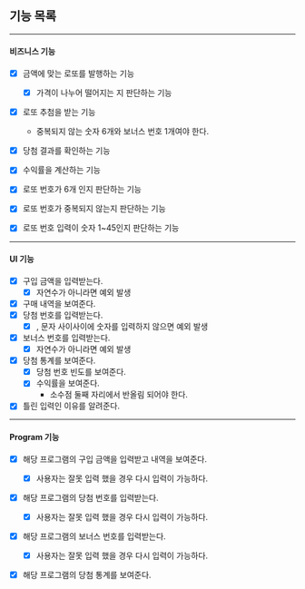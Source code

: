 ## 기능 목록

---

#### 비즈니스 기능

- [x] 금액에 맞는 로또를 발행하는 기능
    - [x] 가격이 나누어 떨어지는 지 판단하는 기능


- [x] 로또 추첨을 받는 기능
    - 중복되지 않는 숫자 6개와 보너스 번호 1개여야 한다.


- [x] 당첨 결과를 확인하는 기능


- [x] 수익률을 계산하는 기능


- [x] 로또 번호가 6개 인지 판단하는 기능
- [x] 로또 번호가 중복되지 않는지 판단하는 기능
- [x] 로또 번호 입력이 숫자 1~45인지 판단하는 기능

---

#### UI 기능

- [x] 구입 금액을 입력받는다.
    - [x] 자연수가 아니라면 예외 발생
- [x] 구매 내역을 보여준다.
- [x] 당첨 번호를 입력받는다.
    - [x] , 문자 사이사이에 숫자를 입력하지 않으면 예외 발생
- [x] 보너스 번호를 입력받는다.
    - [x] 자연수가 아니라면 예외 발생
- [x] 당첨 통계를 보여준다.
    - [x] 당첨 번호 빈도를 보여준다.
    - [x] 수익률을 보여준다.
        - 소수점 둘째 자리에서 반올림 되어야 한다.
- [x] 틀린 입력인 이유를 알려준다.

---

#### Program 기능

- [x] 해당 프로그램의 구입 금액을 입력받고 내역을 보여준다.
    - [x] 사용자는 잘못 입력 했을 경우 다시 입력이 가능하다.


- [x] 해당 프로그램의 당첨 번호를 입력받는다.
    - [x] 사용자는 잘못 입력 했을 경우 다시 입력이 가능하다.


- [x] 해당 프로그램의 보너스 번호를 입력받는다.
    - [x] 사용자는 잘못 입력 했을 경우 다시 입력이 가능하다.


- [x] 해당 프로그램의 당첨 통계를 보여준다.